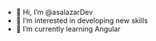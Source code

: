 - 👋 Hi, I’m @asalazarDev
- 👀 I’m interested in developing new skills
- 🌱 I’m currently learning Angular
<!---
- 💞️ I’m looking to collaborate on ...
- 📫 How to reach me ...
--->
<!---
asalazarDev/asalazarDev is a ✨ special ✨ repository because its `README.md` (this file) appears on your GitHub profile.
You can click the Preview link to take a look at your changes.
--->
